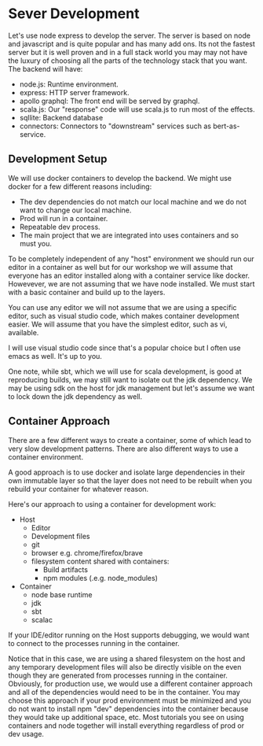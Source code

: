 # Sever Development

Let's use node express to develop the server. The server is based on
node and javascript and is quite popular and has many add ons. Its
not the fastest server but it is well proven and in a full stack
world you may may not have the luxury of choosing all the parts
of the technology stack that you want. The backend will have:

* node.js: Runtime environment.
* express: HTTP server framework.
* apollo graphql: The front end will be served by graphql.
* scala.js: Our "response" code will use scala.js to run
most of the effects.
* sqllite: Backend database
* connectors: Connectors to "downstream" services such as bert-as-service.

## Development Setup

We will use docker containers to develop the backend. We might use
docker for a few different reasons including:

* The dev dependencies do not match our local machine and
we do not want to change our local machine.
* Prod will run in a container. 
* Repeatable dev process.
* The main project that we are integrated into uses containers
and so must you.

To be completely independent of any "host" environment we should run
our editor in a container as well but for our workshop we will assume
that everyone has an editor installed along with a container service
like docker. Howevever, we are not assuming that we have node installed.
We must start with a basic container and build up to the layers.

You can use any editor we will not assume that we are using a specific
editor, such as visual studio code, which makes container development
easier. We will assume that you have the simplest editor, such as vi,
available.

I will use visual studio code since that's a popular choice but I
often use emacs as well. It's up to you.

One note, while sbt, which we will use for scala development,
is good at reproducing builds, we may still want to isolate
out the jdk dependency. We may be using sdk on the host for
jdk management but let's assume we want to lock down the jdk
dependency as well.

## Container Approach

There are a few different ways to create a container, some of which
lead to very slow development patterns. There are also different ways
to use a container environment.

A good approach is to use docker and isolate large dependencies
in their own immutable layer so that the layer does not need to
be rebuilt when you rebuild your container for whatever reason.

Here's our approach to using a container for development work:

* Host
  * Editor
  * Development files
  * git
  * browser e.g. chrome/firefox/brave
  * filesystem content shared with containers:
    * Build artifacts
    * npm modules (.e.g. node_modules)
* Container
  * node base runtime
  * jdk
  * sbt
  * scalac

If your IDE/editor running on the Host supports debugging, we would
want to connect to the processes running in the container.

Notice that in this case, we are using a shared filesystem on the
host and any temporary development files will also be directly
visible on the even though they are generated from processes
running in the container. Obviously, for production use,
we would use a different container approach and all of the dependencies
would need to be in the container. You may choose this approach
if your prod environment must be minimized and you do not want
to install npm "dev" dependencies into the container because
they would take up additional space, etc. Most tutorials you see on
using containers and node together will install everything
regardless of prod or dev usage.

